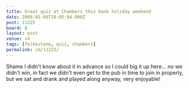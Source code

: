 ```yaml
---
title: Great quiz at Chambers this bank holiday weekend
date: 2008-05-06T16:05:04.000Z
post: 11225
board: 8
layout: post
venue: v4
tags: [folkestone, quiz, chambers]
permalink: /m/11225/
---
```

Shame I didn't know about it in advance so I could big it up here... no we didn't win, in fact we didn't even get to the pub in time to join in properly, but we sat and drank and played along anyway, very enjoyable!
